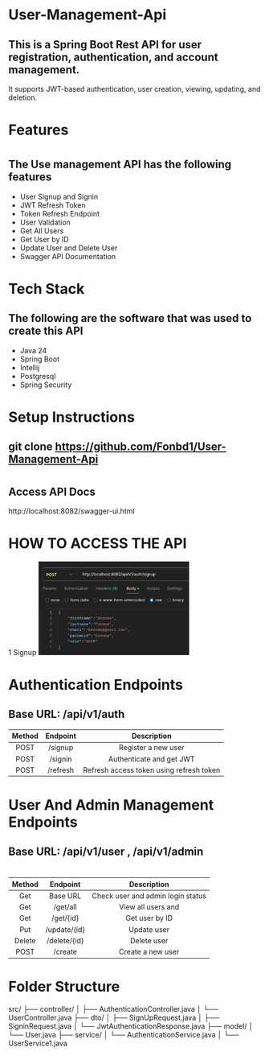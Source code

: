 # User-Management-Api
## This is a Spring Boot Rest API for user registration, authentication, and account management.
It supports JWT-based authentication, user creation, viewing, updating, and deletion.
#
# Features
#
## The Use management API has the following features
+ User Signup and Signin
+ JWT Refresh Token
+ Token Refresh Endpoint
+ User Validation
+ Get All Users
+ Get User by ID
+ Update User and Delete User
+ Swagger API Documentation
#
# Tech Stack
## The following are the software that was used to create this API
+ Java 24
+ Spring Boot
+ Intellij
+ Postgresql
+ Spring Security
# 
# Setup Instructions
## git clone https://github.com/Fonbd1/User-Management-Api
#
## Access API Docs
http://localhost:8082/swagger-ui.html
#
# HOW TO ACCESS THE API
1 Signup
 <img src="https://github.com/Fonbod1/User-Management-Api/blob/main/Endpoint%20photo/Signup.png?raw=true" alt="Signup Screenshot" width="300"/>







# Authentication Endpoints
## Base URL: /api/v1/auth

|     Method    |     Endpoint  |    Description                                        |
| :-----------: | :-----------: | :---------------------------------------------------: |
| POST          |  /signup      |  Register a new user                                  |
| POST          |  /signin      |  Authenticate and get JWT                             |
| POST          |  /refresh     |  Refresh access token using refresh token             |

#
# User And Admin Management Endpoints
## Base URL: /api/v1/user  ,  /api/v1/admin
#

|     Method    |     Endpoint  |    Description                                        |
| :-----------: | :-----------: | :---------------------------------------------------: |
| Get           |   Base URL    |  Check user and admin login status                    |
| Get           |  /get/all     |  View all users and                                   |
| Get           |  /get/{id}    |  Get user by ID                                       |
| Put           | /update/{id}  | Update user                                           |
| Delete        | /delete/{id}  | Delete user                                           |
| POST          | /create       | Create a new user                                     |
#
# Folder Structure

src/
├── controller/
│   ├── AuthenticationController.java
│   └── UserController.java
├── dto/
│   ├── SignUpRequest.java
│   ├── SigninRequest.java
│   └── JwtAuthenticationResponse.java
├── model/
│   └── User.java
├── service/
│   └── AuthenticationService.java
│   └── UserService1.java










